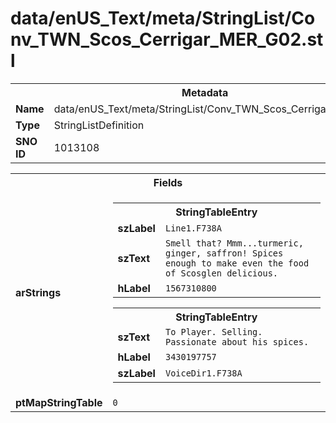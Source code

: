 <h1>data/enUS_Text/meta/StringList/Conv_TWN_Scos_Cerrigar_MER_G02.stl</h1><table><tr><th colspan="100%">Metadata</th></tr><tr><td><b>Name</b></td><td>data/enUS_Text/meta/StringList/Conv_TWN_Scos_Cerrigar_MER_G02.stl</td></tr><tr><td><b>Type</b></td><td>StringListDefinition</td></tr><tr><td><b>SNO ID</b></td><td>1013108</td></tr></table>

<table><tr><th colspan="100%">Fields</th></tr><tr><td><b>arStrings</b></td><td><table><tr><th colspan="100%">StringTableEntry</th></tr><tr><td><b>szLabel</b></td><td><code>Line1.F738A</code></td></tr><tr><td><b>szText</b></td><td><code>Smell that? Mmm...turmeric, ginger, saffron! Spices enough to make even the food of Scosglen delicious.</code></td></tr><tr><td><b>hLabel</b></td><td><code>1567310800</code></td></tr></table>


<table><tr><th colspan="100%">StringTableEntry</th></tr><tr><td><b>szText</b></td><td><code>To Player. Selling. Passionate about his spices.</code></td></tr><tr><td><b>hLabel</b></td><td><code>3430197757</code></td></tr><tr><td><b>szLabel</b></td><td><code>VoiceDir1.F738A</code></td></tr></table>


</td></tr><tr><td><b>ptMapStringTable</b></td><td><code>0</code></td></tr></table>

